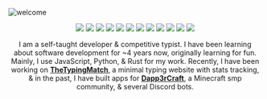 ![welcome](https://user-images.githubusercontent.com/46948579/115217554-dbffb500-a0c2-11eb-88c6-9b4eb1484633.png)

<p align="center">
  <img src="https://img.shields.io/badge/Java-ED8B00?style=flat-square&logo=java&logoColor=white" />
  <img src="https://img.shields.io/badge/JavaScript-F7DF1E?style=flat-square&logo=javascript&logoColor=black" />
  <img src="https://img.shields.io/badge/Mongo-4EA94B?style=flat-square&logo=mongodb&logoColor=white" />
  <img src="https://img.shields.io/badge/Node-43853D?style=flat-square&logo=node.js&logoColor=white" />
  <img src="https://img.shields.io/badge/C%2B%2B-00599C?style=flat-square&logo=c%2B%2B&logoColor=white" />
  <img src="https://img.shields.io/badge/TypeScript-007ACC?style=flat-square&logo=typescript&logoColor=white" />
  <img src="https://img.shields.io/badge/Python-3776AB?style=flat-square&logo=python&logoColor=white" />
  <img src="https://img.shields.io/badge/Vue-35495E?style=flat-square&logo=vue.js&logoColor=4FC08D" />
  <img src="https://img.shields.io/badge/React-20232A?style=flat-square&logo=react&logoColor=61DAFB" />
  <img src="https://img.shields.io/badge/MySQL-00000F?style=flat-square&logo=mysql&logoColor=white" />
  <img src="https://img.shields.io/badge/Rust-000000?style=flat-square&logo=rust&logoColor=white" />
  <img src="https://img.shields.io/badge/Express-000000?style=flat-square&logo=express&logoColor=white" />
</p>

<p align="center">
  I am a self-taught developer & competitive typist. I have been learning about software development for ~4 years now, originally learning for fun. Mainly, I use JavaScript, Python, & Rust for my work. Recently, I have been working on <a href="https://thetypingmatch.com"><strong>TheTypingMatch</strong></a>, a minimal typing website with stats tracking, & in the past, I have built apps for <a href="http://dapp3rcraft.com"><strong>Dapp3rCraft</strong></a>, a Minecraft smp community, & several Discord bots.
</p>

